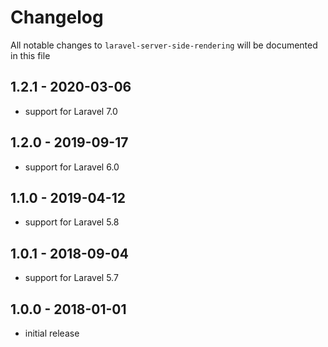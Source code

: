 # Changelog

All notable changes to `laravel-server-side-rendering` will be documented in this file

## 1.2.1 - 2020-03-06
- support for Laravel 7.0

## 1.2.0 - 2019-09-17
- support for Laravel 6.0

## 1.1.0 - 2019-04-12
- support for Laravel 5.8

## 1.0.1 - 2018-09-04
- support for Laravel 5.7

## 1.0.0 - 2018-01-01
- initial release
